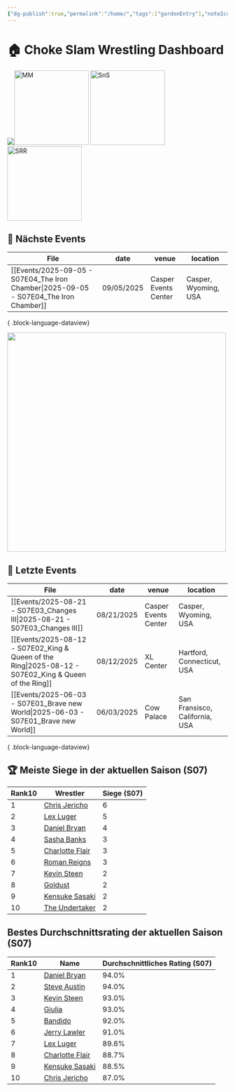 ```yaml
---
{"dg-publish":true,"permalink":"/home/","tags":["gardenEntry"],"noteIcon":"🏠"}
---
```


# 🏠 **Choke Slam Wrestling Dashboard**

<img src="https://github.com/CptSpaulding1980/choke-slam-wrestling/releases/download/images/ChokeSlam.png"><img src="https://github.com/CptSpaulding1980/choke-slam-wrestling/releases/download/images/ChokeSlam_MM.png" width="170" alt="MM"> <img src="https://github.com/CptSpaulding1980/choke-slam-wrestling/releases/download/images/ChokeSlam_SnS.png" width="170" alt="SnS"> <img src="https://github.com/CptSpaulding1980/choke-slam-wrestling/releases/download/images/ChokeSlam_SRR.png" width="170" alt="SRR">
## 📅 **Nächste Events**
| File                                                                                     | date       | venue                | location             |
| ---------------------------------------------------------------------------------------- | ---------- | -------------------- | -------------------- |
| [[Events/2025-09-05 - S07E04_The Iron Chamber\|2025-09-05 - S07E04_The Iron Chamber]] | 09/05/2025 | Casper Events Center | Casper, Wyoming, USA |

{ .block-language-dataview}

<img src="https://github.com/CptSpaulding1980/choke-slam-wrestling/releases/download/images/S07E04_The_Iron_Chamber.png" width="500">

## 📅 **Letzte Events**
| File                                                                                                     | date       | venue                | location                       |
| -------------------------------------------------------------------------------------------------------- | ---------- | -------------------- | ------------------------------ |
| [[Events/2025-08-21 - S07E03_Changes III\|2025-08-21 - S07E03_Changes III]]                           | 08/21/2025 | Casper Events Center | Casper, Wyoming, USA           |
| [[Events/2025-08-12 - S07E02_King & Queen of the Ring\|2025-08-12 - S07E02_King & Queen of the Ring]] | 08/12/2025 | XL Center            | Hartford, Connecticut, USA     |
| [[Events/2025-06-03 - S07E01_Brave new World\|2025-06-03 - S07E01_Brave new World]]                   | 06/03/2025 | Cow Palace           | San Fransisco, California, USA |

{ .block-language-dataview}
## 🏆 **Meiste Siege in der aktuellen Saison (S07)**
<div><table class="dataview table-view-table"><thead class="table-view-thead"><tr class="table-view-tr-header"><th class="table-view-th"><span>Rank</span><span class="dataview small-text">10</span></th><th class="table-view-th"><span>Wrestler</span></th><th class="table-view-th"><span>Siege (S07)</span></th></tr></thead><tbody class="table-view-tbody"><tr><td><span>1</span></td><td><span><a data-href="Chris Jericho" href="Chris Jericho" class="internal-link" target="_blank" rel="noopener nofollow">Chris Jericho</a></span></td><td>6</td></tr><tr><td><span>2</span></td><td><span><a data-href="Lex Luger" href="Lex Luger" class="internal-link" target="_blank" rel="noopener nofollow">Lex Luger</a></span></td><td>5</td></tr><tr><td><span>3</span></td><td><span><a data-href="Daniel Bryan" href="Daniel Bryan" class="internal-link" target="_blank" rel="noopener nofollow">Daniel Bryan</a></span></td><td>4</td></tr><tr><td><span>4</span></td><td><span><a data-href="Sasha Banks" href="Sasha Banks" class="internal-link" target="_blank" rel="noopener nofollow">Sasha Banks</a></span></td><td>3</td></tr><tr><td><span>5</span></td><td><span><a data-href="Charlotte Flair" href="Charlotte Flair" class="internal-link" target="_blank" rel="noopener nofollow">Charlotte Flair</a></span></td><td>3</td></tr><tr><td><span>6</span></td><td><span><a data-href="Roman Reigns" href="Roman Reigns" class="internal-link" target="_blank" rel="noopener nofollow">Roman Reigns</a></span></td><td>3</td></tr><tr><td><span>7</span></td><td><span><a data-href="Kevin Steen" href="Kevin Steen" class="internal-link" target="_blank" rel="noopener nofollow">Kevin Steen</a></span></td><td>2</td></tr><tr><td><span>8</span></td><td><span><a data-href="Goldust" href="Goldust" class="internal-link" target="_blank" rel="noopener nofollow">Goldust</a></span></td><td>2</td></tr><tr><td><span>9</span></td><td><span><a data-href="Kensuke Sasaki" href="Kensuke Sasaki" class="internal-link" target="_blank" rel="noopener nofollow">Kensuke Sasaki</a></span></td><td>2</td></tr><tr><td><span>10</span></td><td><span><a data-href="The Undertaker" href="The Undertaker" class="internal-link" target="_blank" rel="noopener nofollow">The Undertaker</a></span></td><td>2</td></tr></tbody></table></div>

## **Bestes Durchschnittsrating der aktuellen Saison (S07)**

<div><table class="dataview table-view-table"><thead class="table-view-thead"><tr class="table-view-tr-header"><th class="table-view-th"><span>Rank</span><span class="dataview small-text">10</span></th><th class="table-view-th"><span>Name</span></th><th class="table-view-th"><span>Durchschnittliches Rating (S07)</span></th></tr></thead><tbody class="table-view-tbody"><tr><td><span>1</span></td><td><span><a data-href="Daniel Bryan" href="Daniel Bryan" class="internal-link" target="_blank" rel="noopener nofollow">Daniel Bryan</a></span></td><td><span>94.0%</span></td></tr><tr><td><span>2</span></td><td><span><a data-href="Steve Austin" href="Steve Austin" class="internal-link" target="_blank" rel="noopener nofollow">Steve Austin</a></span></td><td><span>94.0%</span></td></tr><tr><td><span>3</span></td><td><span><a data-href="Kevin Steen" href="Kevin Steen" class="internal-link" target="_blank" rel="noopener nofollow">Kevin Steen</a></span></td><td><span>93.0%</span></td></tr><tr><td><span>4</span></td><td><span><a data-href="Giulia" href="Giulia" class="internal-link" target="_blank" rel="noopener nofollow">Giulia</a></span></td><td><span>93.0%</span></td></tr><tr><td><span>5</span></td><td><span><a data-href="Bandido" href="Bandido" class="internal-link" target="_blank" rel="noopener nofollow">Bandido</a></span></td><td><span>92.0%</span></td></tr><tr><td><span>6</span></td><td><span><a data-href="Jerry Lawler" href="Jerry Lawler" class="internal-link" target="_blank" rel="noopener nofollow">Jerry Lawler</a></span></td><td><span>91.0%</span></td></tr><tr><td><span>7</span></td><td><span><a data-href="Lex Luger" href="Lex Luger" class="internal-link" target="_blank" rel="noopener nofollow">Lex Luger</a></span></td><td><span>89.6%</span></td></tr><tr><td><span>8</span></td><td><span><a data-href="Charlotte Flair" href="Charlotte Flair" class="internal-link" target="_blank" rel="noopener nofollow">Charlotte Flair</a></span></td><td><span>88.7%</span></td></tr><tr><td><span>9</span></td><td><span><a data-href="Kensuke Sasaki" href="Kensuke Sasaki" class="internal-link" target="_blank" rel="noopener nofollow">Kensuke Sasaki</a></span></td><td><span>88.5%</span></td></tr><tr><td><span>10</span></td><td><span><a data-href="Chris Jericho" href="Chris Jericho" class="internal-link" target="_blank" rel="noopener nofollow">Chris Jericho</a></span></td><td><span>87.0%</span></td></tr></tbody></table></div>
